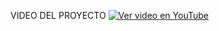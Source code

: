 VIDEO DEL PROYECTO
[![Ver video en YouTube](https://img.youtube.com/vi/59_Q4PczXq4/0.jpg)](https://www.youtube.com/watch?v=59_Q4PczXq4)
